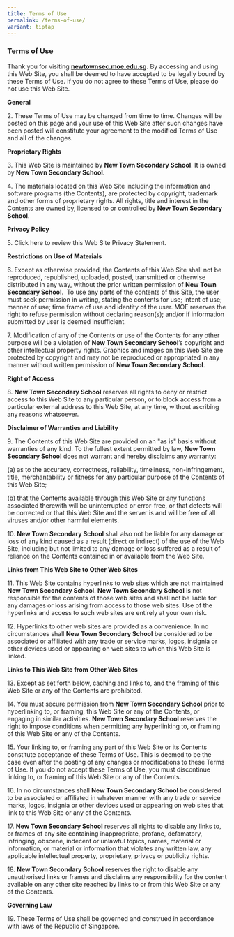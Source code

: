 ```yaml
---
title: Terms of Use
permalink: /terms-of-use/
variant: tiptap
---
```

<h3><strong>Terms of Use</strong></h3>
<p>Thank you for visiting <strong><a href="https://www.newtownsec.moe.edu.sg/" rel="noopener noreferrer nofollow" target="_blank">newtownsec.moe.edu.sg</a></strong>.
By accessing and using this Web Site, you shall be deemed to have accepted
to be legally bound by these Terms of Use. If you do not agree to these
Terms of Use, please do not use this Web Site.</p>
<p><strong>General</strong>
</p>
<p>2. These Terms of Use may be changed from time to time. Changes will be
posted on this page and your use of this Web Site after such changes have
been posted will constitute your agreement to the modified Terms of Use
and all of the changes.</p>
<p><strong>Proprietary Rights</strong>
</p>
<p>3. This Web Site is maintained by <strong>New Town Secondary School</strong>.
It is owned by <strong>New Town Secondary School</strong>.</p>
<p>4. The materials located on this Web Site including the information and
software programs (the Contents), are protected by copyright, trademark
and other forms of proprietary rights. All rights, title and interest in
the Contents are owned by, licensed to or controlled by <strong>New Town Secondary School</strong>.</p>
<p><strong>Privacy Policy</strong>
</p>
<p>5. Click here to review this Web Site Privacy Statement.</p>
<p><strong>Restrictions on Use of Materials</strong>
</p>
<p>6. Except as otherwise provided, the Contents of this Web Site shall not
be reproduced, republished, uploaded, posted, transmitted or otherwise
distributed in any way, without the prior written permission of <strong>New Town Secondary School</strong>.&nbsp;
To use any parts of the contents of this Site, the user must seek permission
in writing, stating the contents for use; intent of use; manner of use;
time frame of use and identity of the user. MOE reserves the right to refuse
permission without declaring reason(s); and/or if information submitted
by user is deemed insufficient.</p>
<p>7. Modification of any of the Contents or use of the Contents for any
other purpose will be a violation of <strong>New Town Secondary School</strong>’s
copyright and other intellectual property rights. Graphics and images on
this Web Site are protected by copyright and may not be reproduced or appropriated
in any manner without written permission of <strong>New Town Secondary School</strong>.</p>
<p><strong>Right of Access</strong>
</p>
<p>8. <strong>New Town Secondary School</strong> reserves all rights to deny
or restrict access to this Web Site to any particular person, or to block
access from a particular external address to this Web Site, at any time,
without ascribing any reasons whatsoever.</p>
<p><strong>Disclaimer of Warranties and Liability</strong>
</p>
<p>9. The Contents of this Web Site are provided on an "as is" basis without
warranties of any kind. To the fullest extent permitted by law, <strong>New Town Secondary School</strong> does
not warrant and hereby disclaims any warranty:</p>
<p>(a) as to the accuracy, correctness, reliability, timeliness, non-infringement,
title, merchantability or fitness for any particular purpose of the Contents
of this Web Site;</p>
<p>(b) that the Contents available through this Web Site or any functions
associated therewith will be uninterrupted or error-free, or that defects
will be corrected or that this Web Site and the server is and will be free
of all viruses and/or other harmful elements.</p>
<p>10. <strong>New Town Secondary School</strong> shall also not be liable
for any damage or loss of any kind caused as a result (direct or indirect)
of the use of the Web Site, including but not limited to any damage or
loss suffered as a result of reliance on the Contents contained in or available
from the Web Site.</p>
<p><strong>Links from This Web Site to Other Web Sites</strong>
</p>
<p>11. This Web Site contains hyperlinks to web sites which are not maintained <strong>New Town Secondary School</strong>. <strong>New Town Secondary School</strong> is
not responsible for the contents of those web sites and shall not be liable
for any damages or loss arising from access to those web sites. Use of
the hyperlinks and access to such web sites are entirely at your own risk.</p>
<p>12. Hyperlinks to other web sites are provided as a convenience. In no
circumstances shall <strong>New Town Secondary School</strong> be considered
to be associated or affiliated with any trade or service marks, logos,
insignia or other devices used or appearing on web sites to which this
Web Site is linked.</p>
<p><strong>Links to This Web Site from Other Web Sites</strong>
</p>
<p>13. Except as set forth below, caching and links to, and the framing of
this Web Site or any of the Contents are prohibited.</p>
<p>14. You must secure permission from <strong>New Town Secondary School</strong> prior
to hyperlinking to, or framing, this Web Site or any of the Contents, or
engaging in similar activities. <strong>New Town Secondary School</strong> reserves
the right to impose conditions when permitting any hyperlinking to, or
framing of this Web Site or any of the Contents.</p>
<p>15. Your linking to, or framing any part of this Web Site or its Contents
constitute acceptance of these Terms of Use. This is deemed to be the case
even after the posting of any changes or modifications to these Terms of
Use. If you do not accept these Terms of Use, you must discontinue linking
to, or framing of this Web Site or any of the Contents.</p>
<p>16. In no circumstances shall <strong>New Town Secondary School</strong> be
considered to be associated or affiliated in whatever manner with any trade
or service marks, logos, insignia or other devices used or appearing on
web sites that link to this Web Site or any of the Contents.</p>
<p>17. <strong>New Town Secondary School</strong> reserves all rights to disable
any links to, or frames of any site containing inappropriate, profane,
defamatory, infringing, obscene, indecent or unlawful topics, names, material
or information, or material or information that violates any written law,
any applicable intellectual property, proprietary, privacy or publicity
rights.</p>
<p>18. <strong>New Town Secondary School</strong> reserves the right to disable
any unauthorised links or frames and disclaims any responsibility for the
content available on any other site reached by links to or from this Web
Site or any of the Contents.</p>
<p><strong>Governing Law</strong>
</p>
<p>19. These Terms of Use shall be governed and construed in accordance with
laws of the Republic of Singapore.</p>
<p>&nbsp;</p>
